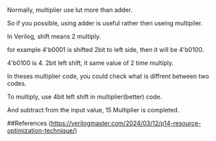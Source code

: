 Normally, multiplier use lut more than adder. 

So if you possible, using adder is useful rather then useing multipiler.

In Verilog, shift means 2 multiply.

for example 4'b0001 is shifted 2bit to left side, then it will be 4'b0100. 

4'b0100 is 4. 2bit left shift, it same value of 2 time multiply.

In theses multiplier code, you could check what is diffrent between two codes.

To multiply, use 4bit left shift in multiplier(better) code.

And subtract from the input value, 15 Multiplier is completed.

##References
(https://verilogmaster.com/2024/03/12/p14-resource-optimization-technique/)